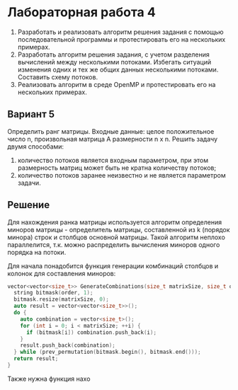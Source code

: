 # Лабораторная работа 4

1. Разработать и реализовать алгоритм решения задания с помощью последовательной программы и протестировать его на
   нескольких примерах.
2. Разработать алгоритм решения задания, с учетом разделения вычислений между несколькими потоками. Избегать ситуаций
   изменения одних и тех же общих данных несколькими потоками. Составить схему потоков.
3. Реализовать алгоритм в среде OpenMP и протестировать его на нескольких примерах. 

## Вариант 5

Определить ранг матрицы. Входные данные: целое положительное число n, произвольная матрица А размерности n х n. Решить 
задачу двумя способами:

1. количество потоков является входным параметром, при этом размерность матриц может быть не кратна количеству потоков; 
2. количество потоков заранее неизвестно и не является параметром задачи. 

## Решение

Для нахождения ранка матрицы используется алгоритм определения миноров матрицы - определитель матрицы, составленной
из k (порядок минора) строк и столбцов основной матрицы. Такой алгоритм неплохо параллелится, т.к. можно распределить 
вычисления миноров одного порядка на потоки. 

Для начала понадобится функция генерации комбинаций столбцов и колонок для составления миноров:

```c++
vector<vector<size_t>> GenerateCombinations(size_t matrixSize, size_t order) {
  string bitmask(order, 1);
  bitmask.resize(matrixSize, 0);
  auto result = vector<vector<size_t>>();
  do {
    auto combination = vector<size_t>();
    for (int i = 0; i < matrixSize; ++i) {
      if (bitmask[i]) combination.push_back(i);
    }
    result.push_back(combination);
  } while (prev_permutation(bitmask.begin(), bitmask.end()));
  return result;
}
```

Также нужна функция нахо